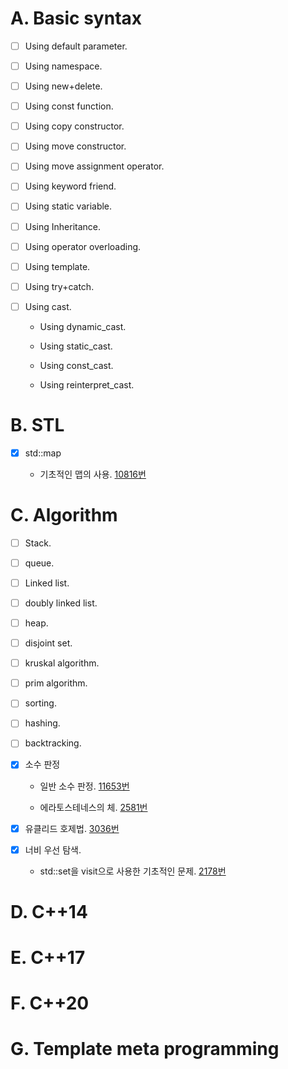 # A. Basic syntax

- [ ] Using default parameter.

- [ ] Using namespace.

- [ ] Using new+delete.

- [ ] Using const function.

- [ ] Using copy constructor.

- [ ] Using move constructor.

- [ ] Using move assignment operator.

- [ ] Using keyword friend.

- [ ] Using static variable.

- [ ] Using Inheritance.

- [ ] Using operator overloading.

- [ ] Using template.

- [ ] Using try+catch.

- [ ] Using cast.
  
  - Using dynamic_cast.
  
  - Using static_cast.
  
  - Using const_cast.
  
  - Using reinterpret_cast.

# B. STL

- [x] std::map
  
  - 기초적인 맵의 사용. [10816번](./2023-01/10816.cpp)

# C. Algorithm

- [ ] Stack.

- [ ] queue.

- [ ] Linked list.

- [ ] doubly linked list.

- [ ] heap. 

- [ ] disjoint set.

- [ ] kruskal algorithm.

- [ ] prim algorithm.

- [ ] sorting.

- [ ] hashing.

- [ ] backtracking.

- [x] 소수 판정
  
  - 일반 소수 판정. [11653번](./2023-01/11653.cpp)
  
  - 에라토스테네스의 체. [2581번](./2023-01/2581.cpp)

- [x] 유클리드 호제법. [3036번](./2023-01/3036.cpp)

- [x] 너비 우선 탐색. 
  
  - std::set을 visit으로 사용한 기초적인 문제. [2178번](./2023-01/2178.cpp)

# D. C++14

# E.  C++17

# F.  C++20

# G. Template meta programming
